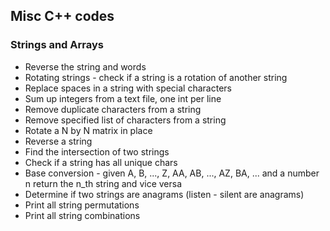 ## Misc C++ codes


### Strings and Arrays

* Reverse the string and words
* Rotating strings - check if a string is a rotation of another string
* Replace spaces in a string with special characters
* Sum up integers from a text file, one int per line
* Remove duplicate characters from a string
* Remove specified list of characters from a string
* Rotate a N by N matrix in place
* Reverse a string
* Find the intersection of two strings
* Check if a string has all unique chars
* Base conversion - given A, B, ..., Z, AA, AB, ..., AZ, BA, ... and a number n return the n_th string and vice versa
* Determine if two strings are anagrams (listen - silent are anagrams)
* Print all string permutations
* Print all string combinations
